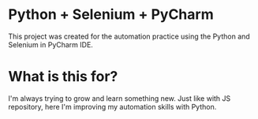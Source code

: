 # Python + Selenium + PyCharm

This project was created for the automation practice using the Python and Selenium in PyCharm IDE.

# What is this for?

I'm always trying to grow and learn something new. Just like with JS repository, here I'm improving my automation skills with Python.
